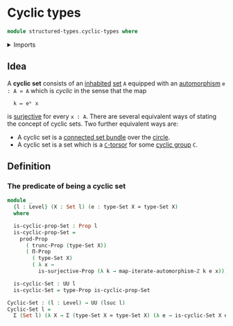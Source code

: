 # Cyclic types

```agda
module structured-types.cyclic-types where
```

<details><summary>Imports</summary>

```agda
open import elementary-number-theory.integers

open import foundation.automorphisms
open import foundation.cartesian-product-types
open import foundation.dependent-pair-types
open import foundation.equivalences
open import foundation.existential-quantification
open import foundation.identity-types
open import foundation.iterating-automorphisms
open import foundation.propositional-truncations
open import foundation.propositions
open import foundation.sets
open import foundation.surjective-maps
open import foundation.universe-levels
```

</details>

## Idea

A **cyclic set** consists of an [inhabited](foundation.inhabited-types.md)
[set](foundation.sets.md) `A` equipped with an
[automorphism](foundation.automorphisms.md) `e : A ≃ A` which is _cyclic_ in the
sense that the map

```text
  k ↦ eᵏ x
```

is [surjective](foundation.surjective-maps.md) for every `x : A`. There are
several equivalent ways of stating the concept of cyclic sets. Two further
equivalent ways are:

- A cyclic set is a
  [connected set bundle](synthetic-homotopy-theory.connected-set-bundles-circle.md)
  over the [circle](synthetic-homotopy-theory.circle.md).
- A cyclic set is a set which is a [`C`-torsor](group-theory.torsors.md) for
  some [cyclic group](group-theory.cyclic-groups.md) `C`.

## Definition

### The predicate of being a cyclic set

```agda
module _
  {l : Level} (X : Set l) (e : type-Set X ≃ type-Set X)
  where

  is-cyclic-prop-Set : Prop l
  is-cyclic-prop-Set =
    prod-Prop
      ( trunc-Prop (type-Set X))
      ( Π-Prop
        ( type-Set X)
        ( λ x →
          is-surjective-Prop (λ k → map-iterate-automorphism-ℤ k e x)))

  is-cyclic-Set : UU l
  is-cyclic-Set = type-Prop is-cyclic-prop-Set

Cyclic-Set : (l : Level) → UU (lsuc l)
Cyclic-Set l =
  Σ (Set l) (λ X → Σ (type-Set X ≃ type-Set X) (λ e → is-cyclic-Set X e))
```
